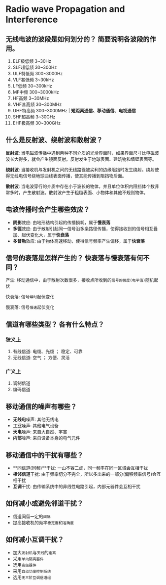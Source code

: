 # Radio wave Propagation and Interference

## 无线电波的波段是如何划分的？ 简要说明各波段的作用。

1. ELF极低频 3~30Hz
2. SLF超低频 30~300Hz
3. ULF特低频 300~3000Hz
4. VLF甚低频 3~30kHz
5. LF低频 30~300kHz
6. MF中频 300~3000kHz
7. HF高频 3~30MHz
8. VHF甚高频 30~300MHz
9. UHF特高频 300~3000MHz \|  **短距离通信、移动通信、电视通信** 
10. SHF超高频 3~30GHz
11. EHF极高频 30~300GHz 

## 什么是反射波、绕射波和散射波？

**反射波**: 当电磁波传播中遇到两种不同介质的光滑界面时，如果界面尺寸比电磁波波长大得多，就会产生镜面反射。反射发生于地球表面、建筑物和墙壁表面等。

**绕射波**: 当接收机与发射机之间的无线路径被尖利的边缘阻挡时发生绕射。绕射使得无线电信号绕地球曲线表面传播，使其能传播到阻挡物后面。

**散射波**: 当电波穿行的介质中存在小于波长的物体，并且单位体积内阻挡体个数非常多时，产生散射波。散射波产生于粗糙表面、小物体和其他不规则物体。

## 电波传播时会产生哪些效应？

* **阴影**效应: 由地形结构引起的传播损耗，属于**慢衰落**
* **多徑**效应: 由于散射引起同一信号沿多条路径传播，使得接收到的信号相互叠加、起伏变化大，属于**快衰落**
* **多普勒**效应: 由于物体高速移动，使得信号频率产生偏移，属于**快衰落**

## 信号的衰落是怎样产生的？ 快衰落与慢衰落有何不同？

产生: 移动通信中，由于散射次数很多，接收点所收到的`信号的强度(电平值)`随机起伏

快衰落: 信号`瞬时`起伏变化

慢衰落: 信号`慢速`起伏变化

## 信道有哪些类型？ 各有什么特点？

### 狭义上

1. 有线信道: 电缆、光缆 ； 稳定、可靠
2. 无线信道: 空气 ； 方便、灵活

### 广义上

1. 调制信道
2. 编码信道

## 移动通信的噪声有哪些？

* **无线电**噪声: 其他无线电
* **工业**噪声: 其他电气设备 
* **天电**噪声: 来自大自然、宇宙
* **内部**噪声: 来自设备本身的电气元件

## 移动通信中的干扰有哪些？

* **同信道\(同频\)**干扰: 一山不容二虎，同一频率在同一区域会互相干扰
* **相邻信道**干扰: 由于频率切分不完全，所以多出来的一部分\(偏移频率信号\)会互相干扰
* **互调**干扰: 由传输系统中的非线性电路引起，内部元器件会互相干扰

## 如何减小或避免邻道干扰？

* 信道间留一定的`间隔`
* 提高接收机的频率`稳定度`和`准确度`

## 如何减小互调干扰？

* 加大`发射机`与`天线`的`距离`
* 采用`单向隔离器件`
* 选用`高级器件`
* 采用`自动功率控制系统`
* 选用`无三阶互调信道组`

